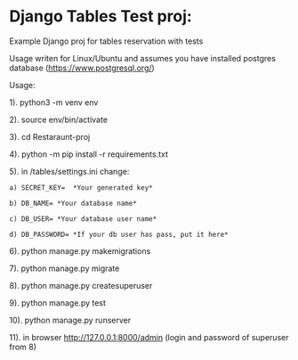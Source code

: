 # Django Tables Test proj:

Example Django proj for tables reservation with tests

Usage writen for Linux/Ubuntu and assumes you have
installed postgres database (https://www.postgresql.org/)

Usage: 

1). python3 -m venv env

2). source env/bin/activate

3). cd Restaraunt-proj

4). python -m pip install -r requirements.txt

5). in /tables/settings.ini change:
  
    a) SECRET_KEY=  *Your generated key*
    
    b) DB_NAME= *Your database name*
    
    c) DB_USER= *Your database user name*
    
    d) DB_PASSWORD= *If your db user has pass, put it here*

6). python manage.py makemigrations

7). python manage.py migrate

8). python manage.py createsuperuser

9). python manage.py test

10). python manage.py runserver

11). in browser http://127.0.0.1:8000/admin (login and password of superuser from 8)

